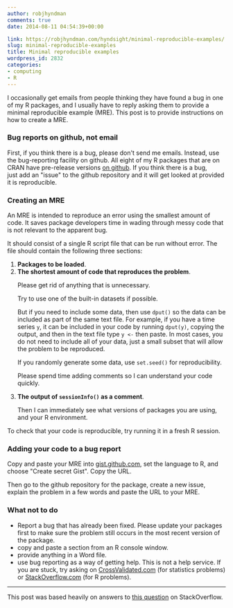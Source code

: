 ```yaml
---
author: robjhyndman
comments: true
date: 2014-08-11 04:54:39+00:00

link: https://robjhyndman.com/hyndsight/minimal-reproducible-examples/
slug: minimal-reproducible-examples
title: Minimal reproducible examples
wordpress_id: 2832
categories:
- computing
- R
---
```


I occasionally get emails from people thinking they have found a bug in one of my R packages, and I usually have to reply asking them to provide a minimal reproducible example (MRE). This post is to provide instructions on how to create a MRE.<!-- more -->



### Bug reports on github, not email



First, if you think there is a bug, please don't send me emails. Instead, use the bug-reporting facility on github. All eight of my R packages that are on CRAN have pre-release versions [on github](https://github.com/robjhyndman?tab=repositories). If you think there is a bug, just add an "issue" to the github repository and it will get looked at provided it is reproducible.



### Creating an MRE



An MRE is intended to reproduce an error using the smallest amount of code. It saves package developers time in wading through messy code that is not relevant to the apparent bug.

It should consist of a single R script file that can be run without error. The file should contain the following three sections:
    
<ol>
<li> <b>Packages to be loaded</b>.
    
<li><b>The shortest amount of code that reproduces the problem</b>.
<p>Please get rid of anything that is unnecessary.
<p>Try to use one of the built-in datasets if possible.
<p>But if you need to include some data, then use <code>dput()</code> so the data can be included as part of the same text file. For example, if you have a time series <code>y</code>, it can be included in your code by running <code>dput(y)</code>, copying the output, and then in the text file type <code>y <-</code> then paste. In most cases, you do not need to include all of your data, just a small subset that will allow the problem to be reproduced.
<p>If you randomly generate some data, use <code>set.seed()</code> for reproducibility.
<p>Please spend time adding comments so I can understand your code quickly.

<li> <b>The output of <code>sessionInfo()</code> as a comment</b>.
<p>Then I can immediately see what versions of packages you are using, and your R environment.</li>
</ol>


To check that your code is reproducible, try running it in a fresh R session.

### Adding your code to a bug report

Copy and paste your MRE into [gist.github.com](https://gist.github.com/), set the language to R, and choose "Create secret Gist". Copy the URL.

Then go to the github repository for the package, create a new issue, explain the problem in a few words and paste the URL to your MRE.

### What not to do

  * Report a bug that has already been fixed. Please update your packages first to make sure the problem still occurs in the most recent version of the package.
  * copy and paste a section from an R console window.
  * provide anything in a Word file.
  * use bug reporting as a way of getting help. This is not a help service. If you are stuck, try asking on [CrossValidated.com](http://crossvalidated.com) (for statistics problems) or [StackOverflow.com](http://stackoverflow.com) (for R problems).

* * *

This post was based heavily on answers to [this question](http://stackoverflow.com/q/5963269/144157) on StackOverflow.
